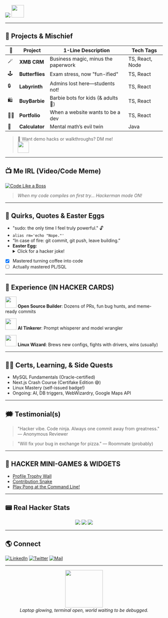 <p>
  <img src="https://skillicons.dev/icons?i=linux,bash,vscode,python,react,typescript,nextjs,nodejs,mysql,git" />
  <img src="https://media.giphy.com/media/12NUbkX6p4xOO4/giphy.gif" width="40"/>
</p>

---

## 🚀 Projects & Mischief

| 🚩 | Project     | 1-Line Description | Tech Tags  |
|----|-------------|-------------------|------------|
| 🪄 | **XMB CRM** | Business magic, minus the paperwork | TS, React, Node |
| 🕹 | **Butterflies** | Exam stress, now "fun-ified"      | TS, React      |
| 🔒 | **Labyrinth**   | Admins lost here—students not!     | TS, React      |
| 🛍 | **BuyBarbie**   | Barbie bots for kids (& adults 🤖) | TS, React      |
| 🧑‍💻 | **Portfolio** | When a website wants to be a dev   | TS, React      |
| 🧮 | **Calculator**  | Mental math’s evil twin            | Java           |

> 🛟 Want demo hacks or walkthroughs? DM me!  
> <img src="https://media.giphy.com/media/o0vwzuFwCGAFO/giphy.gif" width="36"/>

---

## 📺 Me IRL (Video/Code Meme)
[![Code Like a Boss](https://img.youtube.com/vi/9bZkp7q19f0/0.jpg)](https://www.youtube.com/watch?v=9bZkp7q19f0)
> _When my code compiles on first try... Hackerman mode ON!_

---

## 🤖 Quirks, Quotes & Easter Eggs

- "sudo: the only time I feel truly powerful." 🔓
- `alias rm='echo "Nope."'`
- “In case of fire: git commit, git push, leave building.”
- **Easter Egg:** <details><summary>Click for a hacker joke!</summary>If you stare at terminal long enough, it stares back…</details>
- [x] Mastered turning coffee into code
- [ ] Actually mastered PL/SQL

---

## 💼 Experience (IN HACKER CARDS)

<p>
  <img src="https://media.giphy.com/media/IauL6LvGNlT3ffhcqq/giphy.gif" width="36"/> <b>Open Source Builder</b>: Dozens of PRs, fun bug hunts, and meme-ready commits
</p>
<p>
  <img src="https://media.giphy.com/media/aFTt8wvDtqKCQ/giphy.gif" width="36"/> <b>AI Tinkerer</b>: Prompt whisperer and model wrangler
</p>
<p>
  <img src="https://media.giphy.com/media/3og0IMJcSI8p6hYQXS/giphy.gif" width="36"/> <b>Linux Wizard</b>: Brews new configs, fights with drivers, wins (usually)
</p>

---

## 🧑‍🎓 Certs, Learning, & Side Quests

- MySQL Fundamentals (Oracle-certified)
- Next.js Crash Course (Certifake Edition 😅)
- Linux Mastery (self-issued badge!)
- Ongoing: AI, DB triggers, WebWizardry, Google Maps API

---

## 🗯️ Testimonial(s)

> "Hacker vibe. Code ninja. Always one commit away from greatness." — Anonymous Reviewer

> "Will fix your bug in exchange for pizza." — Roommate (probably)

---

## 🎲 HACKER MINI-GAMES & WIDGETS

- [Profile Trophy Wall](https://github.com/ryo-ma/github-profile-trophy)
- [Contribution Snake](https://github.com/Platane/snk)
- [Play Pong at the Command Line!](https://asciinema.org/a/336911)

---

## 📟 Real Hacker Stats

<p align="center">
  <img src="https://github-readme-stats.vercel.app/api?username=shivambarkule&show_icons=true&theme=radical" />
  <img src="https://github-readme-streak-stats.herokuapp.com?user=shivambarkule&theme=radical&hide_border=true" />
  <img src="https://github-readme-activity-graph.vercel.app/graph?username=shivambarkule&theme=react-dark" />
</p>

---

## 🌎 Connect

[![LinkedIn](https://img.shields.io/badge/LinkedIn-blue?style=for-the-badge&logo=linkedin)](https://linkedin.com/in/shivambarkule)
[![Twitter](https://img.shields.io/badge/Twitter-black?style=for-the-badge&logo=twitter)](https://twitter.com/shivambarkule)
[![Mail](https://img.shields.io/badge/email-grey?style=for-the-badge&logo=gmail)](mailto:shivambarkule@gmail.com)

---

<!-- Hack the Planet Footer -->
<p align="center">
  <img src="https://media.giphy.com/media/fAnEC88LccN7a/giphy.gif" width="120"/>
  <br>
  <i>Laptop glowing, terminal open, world waiting to be debugged.</i>
</p>
